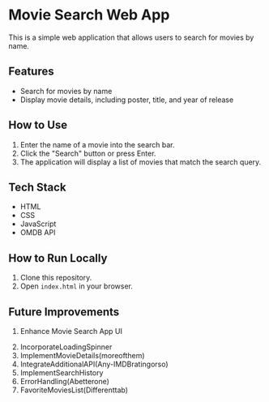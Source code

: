 # Movie Search Web App

This is a simple web application that allows users to search for movies by name.

## Features

- Search for movies by name
- Display movie details, including poster, title, and year of release

## How to Use

1. Enter the name of a movie into the search bar.
2. Click the "Search" button or press Enter.
3. The application will display a list of movies that match the search query.

## Tech Stack

- HTML
- CSS
- JavaScript
- OMDB API

## How to Run Locally

1. Clone this repository.
2. Open `index.html` in your browser.

## Future Improvements

1) Enhance Movie Search App UI
2. IncorporateLoadingSpinner
3. ImplementMovieDetails(moreofthem)
4. IntegrateAdditionalAPI(Any-IMDBratingorso)
5. ImplementSearchHistory
6. ErrorHandling(Abetterone)
7. FavoriteMoviesList(Differenttab)

